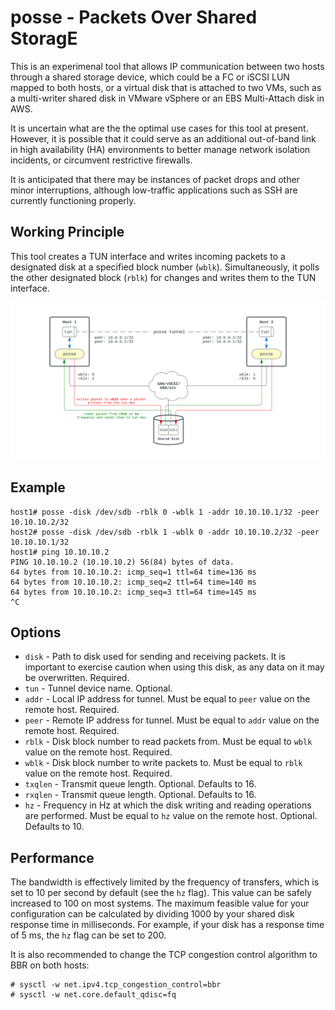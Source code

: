# posse - Packets Over Shared StoragE

This is an experimenal tool that allows IP communication between two hosts through a shared storage device, which could be a FC or iSCSI LUN mapped to both hosts, or a virtual disk that is attached to two VMs, such as a multi-writer shared disk in VMware vSphere or an EBS Multi-Attach disk in AWS.

It is uncertain what are the the optimal use cases for this tool at present. However, it is possible that it could serve as an additional out-of-band link in high availability (HA) environments to better manage network isolation incidents, or circumvent restrictive firewalls.

It is anticipated that there may be instances of packet drops and other minor interruptions, although low-traffic applications such as SSH are currently functioning properly.

## Working Principle

This tool creates a TUN interface and writes incoming packets to a designated disk at a specified block number (`wblk`). Simultaneously, it polls the other designated block (`rblk`) for changes and writes them to the TUN interface.

![Diagram](posse.svg)

## Example

```
host1# posse -disk /dev/sdb -rblk 0 -wblk 1 -addr 10.10.10.1/32 -peer 10.10.10.2/32
host2# posse -disk /dev/sdb -rblk 1 -wblk 0 -addr 10.10.10.2/32 -peer 10.10.10.1/32
host1# ping 10.10.10.2
PING 10.10.10.2 (10.10.10.2) 56(84) bytes of data.
64 bytes from 10.10.10.2: icmp_seq=1 ttl=64 time=136 ms
64 bytes from 10.10.10.2: icmp_seq=2 ttl=64 time=140 ms
64 bytes from 10.10.10.2: icmp_seq=3 ttl=64 time=145 ms
^C
```

## Options

- `disk` - Path to disk used for sending and receiving packets. It is important to exercise caution when using this disk, as any data on it may be overwritten. Required.
- `tun` - Tunnel device name. Optional.
- `addr` - Local IP address for tunnel. Must be equal to `peer` value on the remote host. Required.
- `peer` - Remote IP address for tunnel. Must be equal to `addr` value on the remote host. Required.
- `rblk` - Disk block number to read packets from. Must be equal to `wblk` value on the remote host. Required.
- `wblk` - Disk block number to write packets to. Must be equal to `rblk` value on the remote host. Required.
- `txqlen` - Transmit queue length. Optional. Defaults to 16.
- `rxqlen` - Transmit queue length. Optional. Defaults to 16.
- `hz` - Frequency in Hz at which the disk writing and reading operations are performed. Must be equal to `hz` value on the remote host. Optional. Defaults to 10.

## Performance
The bandwidth is effectively limited by the frequency of transfers, which is set to 10 per second by default (see the `hz` flag). This value can be safely increased to 100 on most systems. The maximum feasible value for your configuration can be calculated by dividing 1000 by your shared disk response time in milliseconds. For example, if your disk has a response time of 5 ms, the `hz` flag can be set to 200.

It is also recommended to change the TCP congestion control algorithm to BBR on both hosts:
```
# sysctl -w net.ipv4.tcp_congestion_control=bbr
# sysctl -w net.core.default_qdisc=fq
```